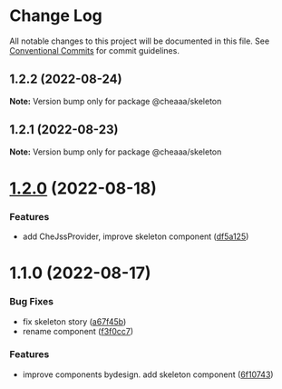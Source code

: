 # Change Log

All notable changes to this project will be documented in this file.
See [Conventional Commits](https://conventionalcommits.org) for commit guidelines.

## 1.2.2 (2022-08-24)

**Note:** Version bump only for package @cheaaa/skeleton





## 1.2.1 (2022-08-23)

**Note:** Version bump only for package @cheaaa/skeleton





# [1.2.0](https://github.com/SergeyBondar93/liba/compare/@cheaaa/skeleton@1.1.0...@cheaaa/skeleton@1.2.0) (2022-08-18)


### Features

* add CheJssProvider, improve skeleton component ([df5a125](https://github.com/SergeyBondar93/liba/commit/df5a125c48daaeed4df1dcc2a14c0ef83c5e0a09))





# 1.1.0 (2022-08-17)


### Bug Fixes

* fix skeleton story ([a67f45b](https://github.com/SergeyBondar93/liba/commit/a67f45b9440a71859fee6bebeef1f0dec88f6ed4))
* rename component ([f3f0cc7](https://github.com/SergeyBondar93/liba/commit/f3f0cc7fef65f0869802d2623b0a5ea0700c487a))


### Features

* improve components bydesign. add skeleton component ([6f10743](https://github.com/SergeyBondar93/liba/commit/6f10743b8223923cbc1f055dd1127a86ad5e65d3))
